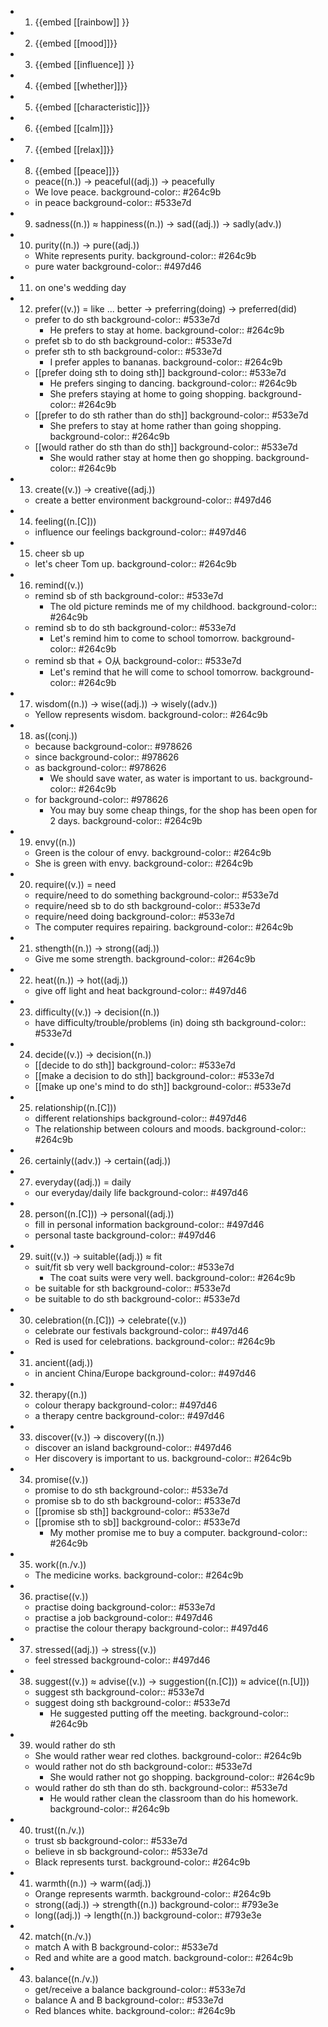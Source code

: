 -
  1. {{embed [[rainbow]] }}
-
  2. {{embed [[mood]]}}
-
  3. {{embed [[influence]] }}
-
  4. {{embed [[whether]]}}
-
  5. {{embed [[characteristic]]}}
-
  6. {{embed [[calm]]}}
-
  7. {{embed [[relax]]}}
-
  8. {{embed [[peace]]}}
	- peace((n.)) -> peaceful((adj.)) -> peacefully
	- We love peace.
	  background-color:: #264c9b
	- in peace
	  background-color:: #533e7d
- 9. sadness((n.)) ≈ happiness((n.)) -> sad((adj.)) -> sadly(adv.))
- 10. purity((n.)) -> pure((adj.))
	- White represents purity.
	  background-color:: #264c9b
	- pure water
	  background-color:: #497d46
- 11. on one's wedding day
- 12. prefer((v.)) = like ... better -> preferring(doing) -> preferred(did)
	- prefer to do sth
	  background-color:: #533e7d
		- He prefers to stay at home.
		  background-color:: #264c9b
	- prefet sb to do sth
	  background-color:: #533e7d
	- prefer sth to sth
	  background-color:: #533e7d
		- I prefer apples to bananas.
		  background-color:: #264c9b
	- [[prefer doing sth to doing sth]]
	  background-color:: #533e7d
		- He prefers singing to dancing.
		  background-color:: #264c9b
		- She prefers staying at home to going shopping.
		  background-color:: #264c9b
	- [[prefer to do sth rather than do sth]]
	  background-color:: #533e7d
		- She prefers to stay at home rather than going shopping.
		  background-color:: #264c9b
	- [[would rather do sth than do sth]]
	  background-color:: #533e7d
		- She would rather stay at home then go shopping.
		  background-color:: #264c9b
- 13.  create((v.)) -> creative((adj.))
	- create a better environment
	  background-color:: #497d46
- 14. feeling((n.[C]))
	- influence our feelings
	  background-color:: #497d46
- 15. cheer sb up
	- let's cheer Tom up.
	  background-color:: #264c9b
- 16. remind((v.))
	- remind sb of sth
	  background-color:: #533e7d
		- The old picture reminds me of my childhood.
		  background-color:: #264c9b
	- remind sb to do sth
	  background-color:: #533e7d
		- Let's remind him to come to school tomorrow.
		  background-color:: #264c9b
	- remind sb that + O从
	  background-color:: #533e7d
		- Let's remind that he will come to school tomorrow.
		  background-color:: #264c9b
- 17. wisdom((n.)) -> wise((adj.)) -> wisely((adv.))
	- Yellow represents wisdom.
	  background-color:: #264c9b
- 18. as((conj.))
	- because
	  background-color:: #978626
	- since
	  background-color:: #978626
	- as
	  background-color:: #978626
		- We should save water, as water is important to us.
		  background-color:: #264c9b
	- for
	  background-color:: #978626
		- You may buy some cheap things, for the shop has been open for 2 days.
		  background-color:: #264c9b
- 19. envy((n.))
	- Green is the colour of envy.
	  background-color:: #264c9b
	- She is green with envy.
	  background-color:: #264c9b
- 20. require((v.)) = need
	- require/need to do something
	  background-color:: #533e7d
	- require/need sb to do sth
	  background-color:: #533e7d
	- require/need doing
	  background-color:: #533e7d
	- The computer requires repairing.
	  background-color:: #264c9b
- 21. sthength((n.)) -> strong((adj.))
	- Give me some strength.
	  background-color:: #264c9b
- 22. heat((n.)) -> hot((adj.))
	- give off light and heat
	  background-color:: #497d46
- 23. difficulty((v.)) -> decision((n.))
	- have difficulty/trouble/problems (in) doing sth
	  background-color:: #533e7d
- 24. decide((v.)) -> decision((n.))
	- [[decide to do sth]]
	  background-color:: #533e7d
	- [[make a decision to do sth]]
	  background-color:: #533e7d
	- [[make up one's mind to do sth]]
	  background-color:: #533e7d
- 25. relationship((n.[C]))
	- different relationships
	  background-color:: #497d46
	- The relationship between colours and moods.
	  background-color:: #264c9b
- 26. certainly((adv.)) -> certain((adj.))
- 27. everyday((adj.)) = daily
	- our everyday/daily life
	  background-color:: #497d46
- 28. person((n.[C])) -> personal((adj.))
	- fill in personal information
	  background-color:: #497d46
	- personal taste
	  background-color:: #497d46
- 29. suit((v.)) -> suitable((adj.)) ≈ fit
	- suit/fit sb very well
	  background-color:: #533e7d
		- The coat suits were very well.
		  background-color:: #264c9b
	- be suitable for sth
	  background-color:: #533e7d
	- be suitable to do sth
	  background-color:: #533e7d
- 30. celebration((n.[C])) -> celebrate((v.))
	- celebrate our festivals
	  background-color:: #497d46
	- Red is used for celebrations.
	  background-color:: #264c9b
- 31. ancient((adj.))
	- in ancient China/Europe
	  background-color:: #497d46
- 32. therapy((n.))
	- colour therapy
	  background-color:: #497d46
	- a therapy centre
	  background-color:: #497d46
- 33. discover((v.)) -> discovery((n.))
	- discover an island
	  background-color:: #497d46
	- Her discovery is important to us.
	  background-color:: #264c9b
- 34. promise((v.))
	- promise to do sth
	  background-color:: #533e7d
	- promise sb to do sth 
	  background-color:: #533e7d
	- [[promise sb sth]]
	  background-color:: #533e7d
	- [[promise sth to sb]]
	  background-color:: #533e7d
		- My mother promise me to buy a computer.
		  background-color:: #264c9b
- 35. work((n./v.))
	- The medicine works.
	  background-color:: #264c9b
- 36. practise((v.))
	- practise doing
	  background-color:: #533e7d
	- practise a job
	  background-color:: #497d46
	- practise the colour therapy
	  background-color:: #497d46
- 37. stressed((adj.)) -> stress((v.))
	- feel stressed
	  background-color:: #497d46
- 38. suggest((v.)) ≈ advise((v.)) -> suggestion((n.[C])) ≈ advice((n.[U]))
	- suggest sth
	  background-color:: #533e7d
	- suggest doing sth
	  background-color:: #533e7d
		- He suggested putting off the meeting.
		  background-color:: #264c9b
- 39. would rather do sth
	- She would rather wear red clothes.
	  background-color:: #264c9b
	- would rather not do sth
	  background-color:: #533e7d
		- She would rather not go shopping.
		  background-color:: #264c9b
	- would rather do sth than do sth.
	  background-color:: #533e7d
		- He would rather clean the classroom than do his homework.
		  background-color:: #264c9b
- 40. trust((n./v.))
	- trust sb
	  background-color:: #533e7d
	- believe in sb
	  background-color:: #533e7d
	- Black represents turst.
	  background-color:: #264c9b
- 41. warmth((n.)) -> warm((adj.))
	- Orange represents warmth.
	  background-color:: #264c9b
	- strong((adj.)) -> strength((n.))
	  background-color:: #793e3e
	- long((adj.)) -> length((n.))
	  background-color:: #793e3e
- 42. match((n./v.))
	- match A with B
	  background-color:: #533e7d
	- Red and white are a good match.
	  background-color:: #264c9b
- 43. balance((n./v.))
	- get/receive a balance
	  background-color:: #533e7d
	- balance A and B
	  background-color:: #533e7d
	- Red blances white.
	  background-color:: #264c9b